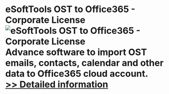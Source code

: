 # eSoftTools OST to Office365 - Corporate License<br />![eSoftTools OST to Office365 - Corporate License](https://mycommerce.akamaized.net/api/pimages/P300977411/BIG/300977411.PNG)<br />Advance software to import OST emails, contacts, calendar and other data to Office365 cloud account.<br />[>> Detailed information](https://secure.shareit.com/shareit/product.html?productid=300977411&affiliateid=200057808)